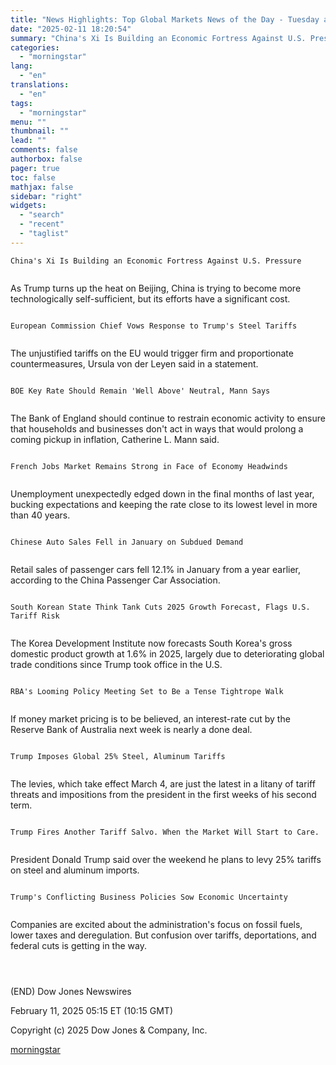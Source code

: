 ```yaml
---
title: "News Highlights: Top Global Markets News of the Day - Tuesday at 5 AM ET"
date: "2025-02-11 18:20:54"
summary: "China's Xi Is Building an Economic Fortress Against U.S. Pressure As Trump turns up the heat on Beijing, China is trying to become more technologically self-sufficient, but its efforts have a significant cost. European Commission Chief Vows Response to Trump's Steel Tariffs The unjustified tariffs on the EU would trigger..."
categories:
  - "morningstar"
lang:
  - "en"
translations:
  - "en"
tags:
  - "morningstar"
menu: ""
thumbnail: ""
lead: ""
comments: false
authorbox: false
pager: true
toc: false
mathjax: false
sidebar: "right"
widgets:
  - "search"
  - "recent"
  - "taglist"
---
```


```
China's Xi Is Building an Economic Fortress Against U.S. Pressure 
 
```

As Trump turns up the heat on Beijing, China is trying to become more technologically self-sufficient, but its efforts have a significant cost.

```
 
European Commission Chief Vows Response to Trump's Steel Tariffs 
 
```

The unjustified tariffs on the EU would trigger firm and proportionate countermeasures, Ursula von der Leyen said in a statement.

```
 
BOE Key Rate Should Remain 'Well Above' Neutral, Mann Says 
 
```

The Bank of England should continue to restrain economic activity to ensure that households and businesses don't act in ways that would prolong a coming pickup in inflation, Catherine L. Mann said.

```
 
French Jobs Market Remains Strong in Face of Economy Headwinds 
 
```

Unemployment unexpectedly edged down in the final months of last year, bucking expectations and keeping the rate close to its lowest level in more than 40 years.

```
 
Chinese Auto Sales Fell in January on Subdued Demand 
 
```

Retail sales of passenger cars fell 12.1% in January from a year earlier, according to the China Passenger Car Association.

```
 
South Korean State Think Tank Cuts 2025 Growth Forecast, Flags U.S. Tariff Risk 
 
```

The Korea Development Institute now forecasts South Korea's gross domestic product growth at 1.6% in 2025, largely due to deteriorating global trade conditions since Trump took office in the U.S.

```
 
RBA's Looming Policy Meeting Set to Be a Tense Tightrope Walk 
 
```

If money market pricing is to be believed, an interest-rate cut by the Reserve Bank of Australia next week is nearly a done deal.

```
 
Trump Imposes Global 25% Steel, Aluminum Tariffs 
 
```

The levies, which take effect March 4, are just the latest in a litany of tariff threats and impositions from the president in the first weeks of his second term.

```
 
Trump Fires Another Tariff Salvo. When the Market Will Start to Care. 
 
```

President Donald Trump said over the weekend he plans to levy 25% tariffs on steel and aluminum imports.

```
 
Trump's Conflicting Business Policies Sow Economic Uncertainty 
 
```

Companies are excited about the administration's focus on fossil fuels, lower taxes and deregulation. But confusion over tariffs, deportations, and federal cuts is getting in the way.

```
 
 
```

(END) Dow Jones Newswires

February 11, 2025 05:15 ET (10:15 GMT)

Copyright (c) 2025 Dow Jones & Company, Inc.

[morningstar](https://www.morningstar.com/news/dow-jones/202502112316/news-highlights-top-global-markets-news-of-the-day-tuesday-at-5-am-et)
